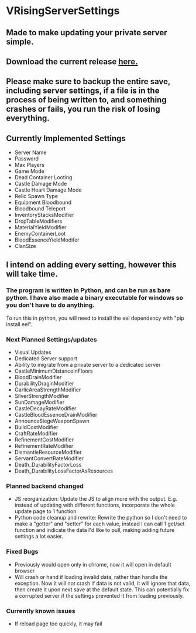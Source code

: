 # VRisingServerSettings

## Made to make updating your private server simple.
## Download the current release [here.](https://github.com/lawrencea13/VRisingServerSettings/releases/tag/UIUpdate)

## Please make sure to backup the entire save, including server settings, if a file is in the process of being written to, and something crashes or fails, you run the risk of losing everything.

## Currently Implemented Settings
- Server Name
- Password
- Max Players
- Game Mode
- Dead Container Looting
- Castle Damage Mode
- Castle Heart Damage Mode
- Relic Spawn Type
- Equipment Bloodbound
- Bloodbound Teleport
- InventoryStacksModifier
- DropTableModifiers
- MaterialYieldModifier
- EnemyContainerLoot
- BloodEssenceYieldModifer
- ClanSize

## I intend on adding every setting, however this will take time.

### The program is written in Python, and can be run as bare python.  I have also made a binary executable for windows so you don't have to do anything.
To run this in python, you will need to install the eel dependency with "pip install eel".

### Next Planned Settings/updates

- Visual Updates
- Dedicated Server support
- Ability to migrate from a private server to a dedicated server
- CastleMinimumDistanceInFloors
- BloodDrainModifier
- DurabilityDraginModifier
- GarlicAreaStrengthModifier
- SilverStrengthModifier
- SunDamageModifier
- CastleDecayRateModifier
- CastleBloodEssenceDrainModifier
- AnnounceSiegeWeaponSpawn
- BuildCostModifier
- CraftRateModifier
- RefinementCostModifier
- RefinementRateModifier
- DismantleResourceModifier
- ServantConvertRateModifier
- Death_DurabilityFactorLoss
- Death_DurabilityLossFactorAsResources

### Planned backend changed

- JS reorganization: Update the JS to align more with the output. E.g. instead of updating with different functions, incorporate the whole update page to 1 function
- Python code cleanup and rewrite: Rewrite the python so I don't need to make a "getter" and "setter" for each value, instead I can call 1 get/set function and indicate the data I'd like to pull, making adding future settings a lot easier.

### Fixed Bugs

- Previously would open only in chrome, now it will open in default browser
- Will crash or hand if loading invalid data, rather than handle the exception.  Now it will not crash if data is not valid, it will ignore that data, then create it upon next save at the default state.  This can potentially fix a corrupted server if the settings prevented it from loading previously.

### Currently known issues
- If reload page too quickly, it may fail
